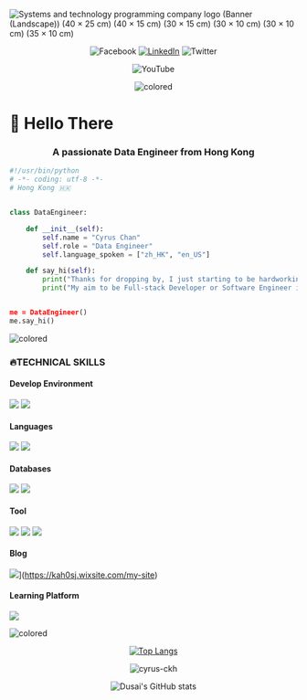 ![Systems and technology programming company logo (Banner (Landscape)) (40 × 25 cm) (40 × 15 cm) (30 × 15 cm) (30 × 10 cm) (30 × 10 cm) (35 × 10 cm)](https://user-images.githubusercontent.com/66346716/197395783-0fc214e2-99b8-477a-98af-e4068bcd5efb.gif)

<div align="center">

![Facebook](https://img.shields.io/badge/Facebook-1877F2?style=for-the-badge&logo=facebook&logoColor=white)
[![LinkedIn](https://img.shields.io/badge/LinkedIn-0077B5?style=for-the-badge&logo=linkedin&logoColor=white)](https://www.linkedin.com/in/cyrusckh)
![Twitter](https://img.shields.io/badge/Twitter-1DA1F2?style=for-the-badge&logo=twitter&logoColor=white)

    
![YouTube](https://img.shields.io/badge/Ask%20me-anything-1abc9c.svg)

![colored](https://user-images.githubusercontent.com/66346716/197402661-b8ab7187-07c1-4054-a32e-f3cb74515954.png)


</div>

<h1> 👋 Hello There </h1> 
<h3 align="center">A passionate Data Engineer from Hong Kong</h3>

```python
#!/usr/bin/python
# -*- coding: utf-8 -*-
# Hong Kong 🇭🇰 


class DataEngineer:

    def __init__(self):
        self.name = "Cyrus Chan"
        self.role = "Data Engineer"
        self.language_spoken = ["zh_HK", "en_US"]

    def say_hi(self):
        print("Thanks for dropping by, I just starting to be hardworking coder🧑🏻‍💻.")
        print("My aim to be Full-stack Developer or Software Engineer in the future;D)


me = DataEngineer()
me.say_hi()
```

![colored](https://user-images.githubusercontent.com/66346716/197402744-33905bb5-9413-4f78-b32d-210466b3afb3.png)

<h3 align="left">🔥TECHNICAL SKILLS</h3>
<h4>Develop Environment</h4>

![](https://img.shields.io/badge/mac%20os-000000?style=for-the-badge&logo=apple&logoColor=white)
![](https://img.shields.io/badge/Windows-0078D6?style=for-the-badge&logo=windows&logoColor=white)

<h4>Languages</h4>

![](https://img.shields.io/badge/Python-14354C?style=for-the-badge&logo=python&logoColor=white)
![](https://img.shields.io/badge/HTML5-E34F26?style=for-the-badge&logo=html5&logoColor=white)

<h4>Databases</h4>

![](https://img.shields.io/badge/MySQL-005C84?style=for-the-badge&logo=mysql&logoColor=white)
![](https://img.shields.io/badge/PostgreSQL-316192?style=for-the-badge&logo=postgresql&logoColor=white)
![]()

<h4>Tool</h4>

![](https://img.shields.io/badge/Microsoft_Azure-0089D6?style=for-the-badge&logo=microsoft-azure&logoColor=white)
![](https://img.shields.io/badge/Airflow-017CEE?style=for-the-badge&logo=Apache%20Airflow&logoColor=white)
![](https://img.shields.io/badge/Microsoft_Office-D83B01?style=for-the-badge&logo=microsoft-office&logoColor=white)


<h4>Blog</h4>

![](https://img.shields.io/badge/Wix-000?style=for-the-badge&logo=wix&logoColor=white)](https://kah0sj.wixsite.com/my-site)

<h4>Learning Platform</h4>

[![](https://img.shields.io/badge/Datacamp-05192D?style=for-the-badge&logo=datacamp&logoColor=65FF8F)](https://www.datacamp.com)

![colored](https://user-images.githubusercontent.com/66346716/197402651-3f52cfbc-3345-46cc-907d-c7ed406dc83d.png)

<div align="center">

[![Top Langs](https://github-readme-stats.vercel.app/api/top-langs/?username=Cyrus-CKH&layout=compact)](https://github.com/Cyrus-CKH/github-readme-stats)

<p><img align="center" src="https://github-readme-streak-stats.herokuapp.com/?user=cyrus-ckh&" alt="cyrus-ckh" /></p>

![Dusai's GitHub stats](https://github-readme-stats.vercel.app/api?username=Cyrus-CKH)

</div>

